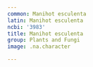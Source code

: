 ```yaml
---
common: Manihot esculenta
latin: Manihot esculenta
ncbi: '3983'
title: Manihot esculenta
group: Plants and Fungi
image: .na.character

---
```

